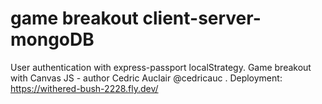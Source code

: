 # game breakout client-server-mongoDB 
User authentication with express-passport localStrategy.
Game breakout with Canvas JS - author Cedric Auclair @cedricauc .
Deployment: https://withered-bush-2228.fly.dev/
